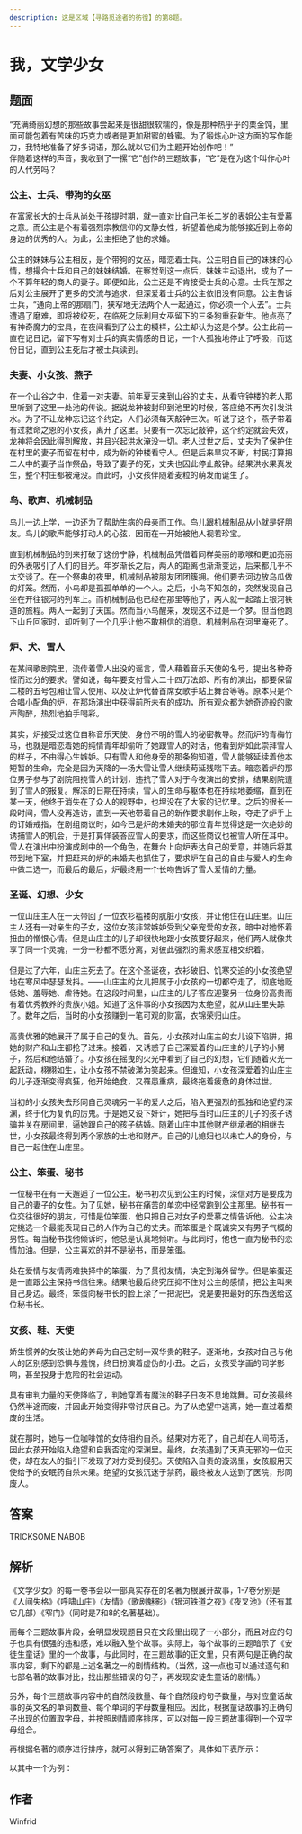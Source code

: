 ```yaml
---
description: 这是区域【寻路觅途者的彷徨】的第8题。
---
```


# 我，文学少女

## 题面

“充满绮丽幻想的那些故事尝起来是很甜很软糯的，像是那种热乎乎的栗金饨，里面可能包着有苦味的巧克力或者是更加甜蜜的蜂蜜。为了锻炼心叶这方面的写作能力，我特地准备了好多词语，那么就以它们为主题开始创作吧！”\
伴随着这样的声音，我收到了一摞“它”创作的三题故事，“它”是在为这个叫作心叶的人代劳吗？

### 公主、士兵、带狗的女巫

在富家长大的士兵从尚处于孩提时期，就一直对比自己年长二岁的表姐公主有爱慕之意。而公主是个有着强烈宗教信仰的文静女性，祈望着他成为能够接近到上帝的身边的优秀的人。为此，公主拒绝了他的求婚。\
\
公主的妹妹与公主相反，是个带狗的女巫，暗恋着士兵。公主明白自己的妹妹的心情，想撮合士兵和自己的妹妹结婚。在察觉到这一点后，妹妹主动退出，成为了一个不算年轻的商人的妻子。即便如此，公主还是不肯接受士兵的心意。士兵在那之后对公主展开了更多的交流与追求，但深爱着士兵的公主依旧没有同意。公主告诉士兵，“通向上帝的那扇门，狭窄地无法两个人一起通过，你必须一个人去”。士兵遭遇了磨难，即将被绞死，在临死之际利用女巫留下的三条狗重获新生。他点亮了有神奇魔力的宝具，在夜间看到了公主的模样，公主却认为这是个梦。公主此前一直在记日记，留下写有对士兵的真实情感的日记，一个人孤独地停止了呼吸，而这份日记，直到公主死后才被士兵读到。

### 夫妻、小女孩、燕子

在一个山谷之中，住着一对夫妻。前年夏天来到山谷的丈夫，从看守钟楼的老人那里听到了这里一处池的传说。据说龙神被封印到池里的时候，答应绝不再次引发洪水。为了不让龙神忘记这个约定，人们必须每天敲钟三次。听说了这个，燕子带着有过救命之恩的小女孩，离开了这里。只要有一次忘记敲钟，这个约定就会失效，龙神将会因此得到解放，并且兴起洪水淹没一切。老人过世之后，丈夫为了保护住在村里的妻子而留在村中，成为新的钟楼看守人。但是后来旱灾不断，村民打算把二人中的妻子当作祭品，导致了妻子的死，丈夫也因此停止敲钟。结果洪水果真发生，整个村庄都被淹没。而此时，小女孩伴随着麦粒的萌发而诞生了。

### 鸟、歌声、机械制品

鸟儿一边上学，一边还为了帮助生病的母亲而工作。鸟儿跟机械制品从小就是好朋友。鸟儿的歌声能够打动人的心弦，因而在一开始被他人视若珍宝。\
\
直到机械制品的到来打破了这份宁静，机械制品凭借着同样美丽的歌喉和更加亮丽的外表吸引了人们的目光。年岁渐长之后，两人的距离也渐渐变远，后来都几乎不太交谈了。在一个祭典的夜里，机械制品被朋友团团簇拥。他们要去河边放乌瓜做的灯笼。然而，小鸟却是孤孤单单的一个人。之后，小鸟不知怎的，突然发现自己坐在开往银河的列车上。而机械制品也已经在那里等他了，两人就一起踏上银河铁道的旅程。两人一起到了天国。然而当小鸟醒来，发现这不过是一个梦。但当他跑下山丘回家时，却听到了一个几乎让他不敢相信的消息。机械制品在河里淹死了。

### 炉、犬、雪人

在某间歌剧院里，流传着雪人出没的谣言，雪人藉着音乐天使的名号，提出各种奇怪而过分的要求。譬如说，每年要支付雪人二十四万法郎、所有的演出，都要保留二楼的五号包厢让雪人使用、以及让炉代替首席女歌手站上舞台等等。原本只是个合唱小配角的炉，在那场演出中获得前所未有的成功，所有观众都为她奇迹般的歌声陶醉，热烈地拍手喝彩。\
\
其实，炉接受过这位自称音乐天使、身份不明的雪人的秘密教导。然而炉的青梅竹马，也就是暗恋着她的纯情青年却偷听了她跟雪人的对话，他看到炉如此崇拜雪人的样子，不由得心生嫉妒。只有雪人和他身旁的那条狗知道，雪人能够延续着他本短暂的生命，完全是因为天降的一场大雪让雪人继续苟延残喘下去。暗恋着炉的那位男子参与了剧院阻挠雪人的计划，违抗了雪人对于今夜演出的安排，结果剧院遭到了雪人的报复。解冻的日期在持续，雪人的生命与躯体也在持续地萎缩，直到在某一天，他终于消失在了众人的视野中，也埋没在了大家的记忆里。之后的很长一段时间，雪人没再造访，直到一天他带着自己的新作要求剧作上映，夺走了炉手上的订婚戒指，在剧组商议时，如今已是炉的未婚夫的那位青年觉得这是一次绝妙的诱捕雪人的机会，于是打算佯装答应雪人的要求，而这些商议也被雪人听在耳中。雪人在演出中扮演成剧中的一个角色，在舞台上向炉表达自己的爱意，并随后将其带到地下室，并把赶来的炉的未婚夫也抓住了，要求炉在自己的自由与爱人的生命中做二选一，而最后的最后，炉最终用一个长吻告诉了雪人爱情的力量。

### 圣诞、幻想、少女

一位山庄主人在一天带回了一位衣衫褴褛的肮脏小女孩，并让他住在山庄里。山庄主人还有一对亲生的子女，这位女孩非常嫉妒受到父亲宠爱的女孩，暗中对她怀着扭曲的憎恨心情。但是山庄主的儿子却很快地跟小女孩要好起来，他们两人就像共享了同一个灵魂，一分一秒都不愿分离，对彼此强烈的需求感互相交织着。\
\
但是过了六年，山庄主死去了。在这个圣诞夜，衣衫破旧、饥寒交迫的小女孩绝望地在寒风中瑟瑟发抖。——山庄主的女儿把属于小女孩的一切都夺走了，彻底地贬低她、羞辱她、虐待她。在这段时间里，山庄主的儿子答应迎娶另一位身份高贵而有着优秀教养的贵族小姐。知道了这件事的小女孩因为太绝望，就从山庄里失踪了。数年之后，当时的小女孩赚到一笔可观的财富，衣锦荣归山庄。\
\
高贵优雅的她展开了属于自己的复仇。首先，小女孩对山庄主的女儿设下陷阱，把她的财产和山庄都抢了过来。接着，又诱惑了自己深爱着的山庄主的儿子的小舅子，然后和他结婚了。小女孩在摇曳的火光中看到了自己的幻想，它们随着火光一起跃动，栩栩如生，让小女孩不禁破涕为笑起来。但谁知，小女孩深爱着的山庄主的儿子逐渐变得疯狂，他开始绝食，又罹患重病，最终拖着疲惫的身体过世。\
\
当初的小女孩失去形同自己灵魂另一半的爱人之后，陷入更强烈的孤独和绝望的深渊，终于化为复仇的厉鬼。于是她又设下奸计，她把与当时山庄主的儿子的孩子诱骗并关在房间里，逼她跟自己的孩子结婚。随着山庄中其他财产继承者的相继去世，小女孩最终得到两个家族的土地和财产。自己的儿媳妇也以未亡人的身份，与自己一起住在山庄里。

### 公主、笨蛋、秘书

一位秘书在有一天邂逅了一位公主。秘书初次见到公主的时候，深信对方是要成为自己的妻子的女性。为了见她，秘书在痛苦的单恋中经常跑到公主那里。秘书有一位交往很好的朋友，可惜是位笨蛋，他只把自己对女子的爱慕之情告诉他。公主决定挑选一个最能表现自己的人作为自己的丈夫。而笨蛋是个既诚实又有男子气概的男性。每当秘书找他倾诉时，他总是认真地倾听。与此同时，他也一直为秘书的恋情加油。但是，公主喜欢的并不是秘书，而是笨蛋。\
\
处在爱情与友情两难抉择中的笨蛋，为了贯彻友情，决定到海外留学。但是笨蛋还是一直跟公主保持书信往来。结果他最后终究压抑不住对公主的感情，把公主叫来自己身边。最终，笨蛋向秘书长的脸上涂了一把泥巴，说是要把最好的东西送给这位秘书长。

### 女孩、鞋、天使

娇生惯养的女孩让她的养母为自己定制一双华贵的鞋子。逐渐地，女孩对自己与他人的区别感到恐惧与羞愧，终日扮演着虚伪的小丑。之后，女孩受学画的同学影响，甚至投身于危险的社会运动。\
\
具有审判力量的天使降临了，判她穿着有魔法的鞋子日夜不息地跳舞。可女孩最终仍然半途而废，并因此开始变得非常讨厌自己。为了从绝望中逃离，她一直过着颓废的生活。\
\
就在那时，她与一位咖啡馆的女侍相约自杀。结果对方死了，自己却在人间苟活，因此女孩开始陷入绝望和自我否定的深渊里。最终，女孩遇到了天真无邪的一位天使，却在友人的指引下发现了对方受到侵犯。天使陷入自责的漩涡里，女孩服用天使给予的安眠药自杀未果。绝望的女孩沉迷于禁药，最终被友人送到了医院，形同废人。

## 答案

TRICKSOME NABOB

## 解析

《文学少女》的每一卷书会以一部真实存在的名著为根展开故事，1-7卷分别是《人间失格》《呼啸山庄》《友情》《歌剧魅影》《银河铁道之夜》《夜叉池》（还有其它几部）《窄门》（同时是7和8的名著基础）。

而每个三题故事片段，会明显发现题目只在文段里出现了一小部分，而且对应的句子也具有很强的违和感，难以融入整个故事。实际上，每个故事的三题暗示了《安徒生童话》里的一个故事，与此同时，在三题故事的正文里，只有两句是正确的故事内容，剩下的都是上述名著之一的剧情结构。（当然，这一点也可以通过逐句和七部名著的故事对比，找出那些错误的句子，再发现安徒生童话的剧情。）

另外，每个三题故事内容中的自然段数量、每个自然段的句子数量，与对应童话故事的英文名的单词数量、每个单词的字母数量相应。因此，根据童话故事的正确句子出现的位置取字母，并按照剧情顺序排序，可以对每一段三题故事得到一个双字母组合。

再根据名著的顺序进行排序，就可以得到正确答案了。具体如下表所示：

[//]: # (<figure><img src="../../../.gitbook/assets/image &#40;26&#41;.png" alt=""><figcaption></figcaption></figure>)

以其中一个为例：

[//]: # (<figure><img src="../../../.gitbook/assets/image &#40;25&#41;.png" alt=""><figcaption></figcaption></figure>)

## 作者

Winfrid
